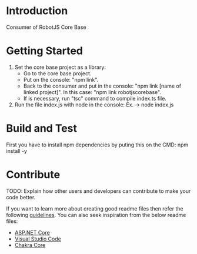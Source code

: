 # Introduction 
Consumer of RobotJS Core Base

# Getting Started
1) Set the core base project as a library:
    - Go to the core base project.
    - Put on the console: "npm link".
    - Back to the consumer and put in the console: "npm link [name of linked project]". In this case: "npm link robotjscorebase".
    - If is necessary, run "tsc" command to compile index.ts file.
2) Run the file index.js with node in the console: Ex. -> node index.js

# Build and Test
First you have to install npm dependencies by puting this on the CMD: npm install -y

# Contribute
TODO: Explain how other users and developers can contribute to make your code better. 

If you want to learn more about creating good readme files then refer the following [guidelines](https://docs.microsoft.com/en-us/azure/devops/repos/git/create-a-readme?view=azure-devops). You can also seek inspiration from the below readme files:
- [ASP.NET Core](https://github.com/aspnet/Home)
- [Visual Studio Code](https://github.com/Microsoft/vscode)
- [Chakra Core](https://github.com/Microsoft/ChakraCore)
